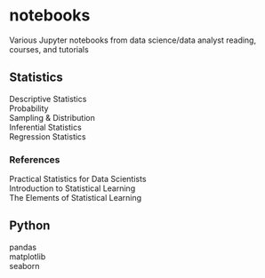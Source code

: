 # notebooks
Various Jupyter notebooks from data science/data analyst reading, courses, and tutorials

## Statistics
Descriptive Statistics  
Probability  
Sampling & Distribution  
Inferential Statistics  
Regression Statistics  

### References
Practical Statistics for Data Scientists  
Introduction to Statistical Learning  
The Elements of Statistical Learning  

## Python
pandas  
matplotlib  
seaborn  
